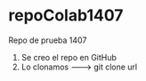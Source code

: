 # repoColab1407
Repo de prueba 1407

1) Se creo el repo en GitHub
2) Lo clonamos ---> git clone url

